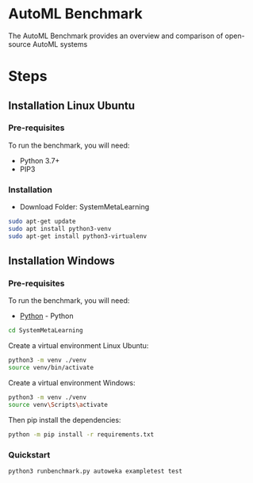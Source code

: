 # AutoML Benchmark
The AutoML Benchmark provides an overview and comparison of open-source AutoML systems
# Steps
## Installation Linux Ubuntu
### Pre-requisites
To run the benchmark, you will need:
- Python 3.7+
- PIP3

###  Installation
- Download Folder: SystemMetaLearning

```sh
sudo apt-get update
sudo apt install python3-venv
sudo apt-get install python3-virtualenv
```
## Installation Windows
### Pre-requisites
To run the benchmark, you will need:
- [Python](https://www.python.org/downloads/release/python-375/) - Python
```sh
cd SystemMetaLearning
```
Create a virtual environment Linux Ubuntu:
```sh
python3 -m venv ./venv
source venv/bin/activate
```
Create a virtual environment Windows:
```sh
python3 -m venv ./venv
source venv\Scripts\activate
```
Then pip install the dependencies:

```sh
python -m pip install -r requirements.txt
```

### Quickstart

```sh
python3 runbenchmark.py autoweka exampletest test
```


